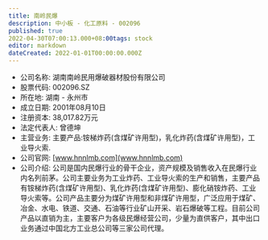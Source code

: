```yaml
---
title: 南岭民爆
description: 中小板 - 化工原料 - 002096
published: true
2022-04-30T07:00:13.000+08:00tags: stock
editor: markdown
dateCreated: 2022-01-01T00:00:00.000Z
---
```


- 公司名称: 湖南南岭民用爆破器材股份有限公司
- 股票代码: 002096.SZ
- 所在地: 湖南 - 永州市
- 成立日期: 2001年08月10日
- 注册资本: 38,017.82万元
- 法定代表人: 曾德坤
- 主营业务: 主要产品:铵梯炸药(含煤矿许用型)，乳化炸药(含煤矿许用型)，工业导火索.
- 公司官网: [www.hnnlmb.com](www.hnnlmb.com)
- 公司介绍: 公司是国内民爆行业的骨干企业，资产规模及销售收入在民爆行业内名列前茅。公司主要业务为工业炸药、工业导火索的生产和销售，主要产品有铵梯炸药(含煤矿许用型)、乳化炸药(含煤矿许用型)、膨化硝铵炸药、工业导火索等。公司产品主要分为煤矿许用型和非煤矿许用型，广泛应用于煤矿、冶金、水电、铁道、交通、石油等行业矿山开采、岩石爆破等工程。目前公司产品以直销为主，主要客户为各级民爆经营公司，少量为直供客户，其中出口业务通过中国北方工业总公司等三家公司代理。


